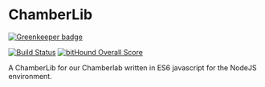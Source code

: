 # ChamberLib

[![Greenkeeper badge](https://badges.greenkeeper.io/Chamberlab/node-chamberlib.svg)](https://greenkeeper.io/)

[![Build Status](https://travis-ci.org/dasantonym/node-chamberlib.svg?branch=master)](https://travis-ci.org/dasantonym/node-chamberlib) [![bitHound Overall Score](https://www.bithound.io/github/dasantonym/node-chamberlib/badges/score.svg)](https://www.bithound.io/github/dasantonym/node-chamberlib)

A ChamberLib for our Chamberlab written in ES6 javascript for the NodeJS environment.

